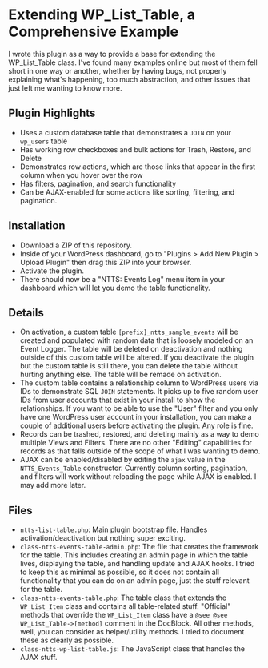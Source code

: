 # Extending WP_List_Table, a Comprehensive Example

I wrote this plugin as a way to provide a base for extending the WP_List_Table class. I've found many examples online but most of them fell short in one way or another, whether by having bugs, not properly explaining what's happening, too much abstraction, and other issues that just left me wanting to know more.

## Plugin Highlights
- Uses a custom database table that demonstrates a `JOIN` on your `wp_users` table
- Has working row checkboxes and bulk actions for Trash, Restore, and Delete
- Demonstrates row actions, which are those links that appear in the first column when you hover over the row
- Has filters, pagination, and search functionality
- Can be AJAX-enabled for some actions like sorting, filtering, and pagination.

## Installation
- Download a ZIP of this repository.
- Inside of your WordPress dashboard, go to "Plugins > Add New Plugin > Upload Plugin" then drag this ZIP into your browser.
- Activate the plugin.
- There should now be a "NTTS: Events Log" menu item in your dashboard which will let you demo the table functionality.

## Details
- On activation, a custom table `[prefix]_ntts_sample_events` will be created and populated with random data that is loosely modeled on an Event Logger. The table will be deleted on deactivation and nothing outside of this custom table will be altered. If you deactivate the plugin but the custom table is still there, you can delete the table without hurting anything else. The table will be remade on activation.
- The custom table contains a relationship column to WordPress users via IDs to demonstrate SQL `JOIN` statements. It picks up to five random user IDs from user accounts that exist in your install to show the relationships. If you want to be able to use the "User" filter and you only have one WordPress user account in your installation, you can make a couple of additional users before activating the plugin. Any role is fine.
- Records can be trashed, restored, and deleting mainly as a way to demo multiple Views and Filters. There are no other "Editing" capabilities for records as that falls outside of the scope of what I was wanting to demo.
- AJAX can be enabled/disabled by editing the `ajax` value in the `NTTS_Events_Table` constructor. Currently column sorting, pagination, and filters will work without reloading the page while AJAX is enabled. I may add more later.
 
## Files
- `ntts-list-table.php`: Main plugin bootstrap file. Handles activation/deactivation but nothing super exciting.
- `class-ntts-events-table-admin.php`: The file that creates the framework for the table. This includes creating an admin page in which the table lives, displaying the table, and handling update and AJAX hooks. I tried to keep this as minimal as possible, so it does not contain all functionality that you can do on an admin page, just the stuff relevant for the table.
- `class-ntts-events-table.php`: The table class that extends the `WP_List_Item` class and contains all table-related stuff. "Official" methods that override the `WP_List_Item` class have a `@see @see WP_List_Table->[method]` comment in the DocBlock. All other methods, well, you can consider as helper/utility methods. I tried to document these as clearly as possible.
- `class-ntts-wp-list-table.js`: The JavaScript class that handles the AJAX stuff.